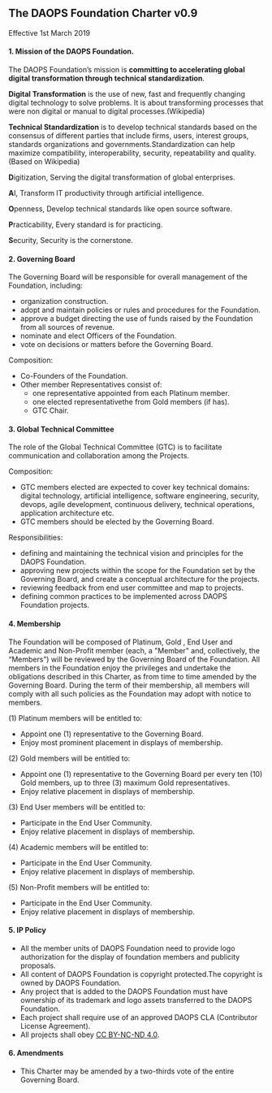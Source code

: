 ## The DAOPS Foundation Charter v0.9

Effective 1st March 2019

#### 1. Mission of the DAOPS Foundation.

The DAOPS Foundation’s mission is **committing to accelerating global digital transformation through technical standardization**.

**Digital Transformation**  is the use of new, fast and frequently changing digital technology to solve problems. It is about transforming processes that were non digital or manual to digital processes.(Wikipedia)

**Technical Standardization** is to develop technical standards based on the consensus of different parties that include firms, users, interest groups, standards organizations and governments.Standardization can help maximize compatibility, interoperability, security, repeatability and quality.(Based on Wikipedia)

**D**igitization, Serving the digital transformation of global enterprises.

**A**I, Transform IT productivity through artificial intelligence.

**O**penness, Develop technical standards like open source software.

**P**racticability, Every standard is for practicing.

**S**ecurity, Security is the cornerstone. 

#### 2. Governing Board

 The Governing Board will be responsible for overall management of the Foundation, including:

- organization construction.
- adopt and maintain policies or rules and procedures for the Foundation.
- approve a budget directing the use of funds raised by the Foundation from all sources of revenue.
- nominate and elect Officers of the Foundation.
- vote on  decisions or matters  before the Governing Board.

Composition:

- Co-Founders of the Foundation.
- Other member Representatives consist of:
  - one representative appointed from each Platinum member.
  - one elected representativethe from Gold members  (if has).
  - GTC Chair.

#### 3. Global Technical Committee 

The role of the Global Technical  Committee (GTC) is to facilitate communication and collaboration among the Projects. 

Composition:

- GTC members elected are expected to cover key technical domains: digital technology, artificial intelligence, software engineering, security, devops, agile development, continuous delivery, technical operations, application architecture etc.
- GTC members should be elected by the Governing Board.

Responsibilities:

- defining and maintaining the technical vision and principles for the DAOPS Foundation.
- approving new projects within the scope for the Foundation set by the Governing Board, and create a conceptual architecture for the projects.
- reviewing feedback from end user committee and map to projects.
- defining common practices to be implemented across DAOPS Foundation projects.

#### 4. Membership

The Foundation will be composed of Platinum, Gold , End User and Academic and Non-Profit member  (each, a "Member" and, collectively, the “Members”)  will be reviewed by the Governing Board of the Foundation. All members in the Foundation enjoy the privileges and undertake the obligations described in this Charter, as from time to time amended by the Governing Board. During the term of their membership, all members will comply with all such policies as the Foundation may adopt with notice to members.

(1) Platinum members will be entitled to:

- Appoint one (1) representative to the Governing Board.
- Enjoy most prominent placement in displays of membership.

(2) Gold members will be entitled to:

- Appoint one (1) representative to the  Governing Board per every ten (10) Gold members, up to three (3) maximum Gold representatives.
- Enjoy relative placement in displays of membership.

(3) End User members will be entitled to:

- Participate in the End User Community.
- Enjoy relative placement in displays of membership.

(4) Academic members will be entitled to:

- Participate in the End User Community.
- Enjoy relative placement in displays of membership.

(5) Non-Profit members will be entitled to:

- Participate in the End User Community.
- Enjoy relative placement in displays of membership.

#### 5. IP Policy

- All the member units of DAOPS Foundation need to provide logo authorization for the display of foundation members and publicity proposals.
- All content of DAOPS Foundation is copyright protected.The copyright is owned by DAOPS Foundation.
- Any project that is added to the DAOPS Foundation must have ownership of its trademark and logo assets transferred to the DAOPS Foundation.
- Each project shall require use of an approved DAOPS CLA (Contributor License Agreement). 
- All projects shall obey [CC BY-NC-ND 4.0](https://creativecommons.org/licenses/by-nc-nd/4.0/).

#### 6. Amendments

- This Charter may be amended by a two-thirds vote of the entire Governing Board.
